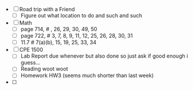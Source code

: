 - [ ] Road trip with a Friend
	- [ ] Figure out what location to do and such and such
- [ ] Math
	- [ ] page 714, # , 26, 29, 30, 49, 50
	- [ ] page 722, # 3, 7, 8, 9, 11, 12, 25, 26, 28, 30, 31 
	- [ ] 11.7 # 7(a)(b), 15, 19, 25, 33, 34
- [ ] CPE 1500
	 - [ ] Lab Report due whenever but also done so just ask if good enough i guess...
	 - [ ] Reading woot woot
	 - [ ] Homework HW3 (seems much shorter than last week)
- [ ] 